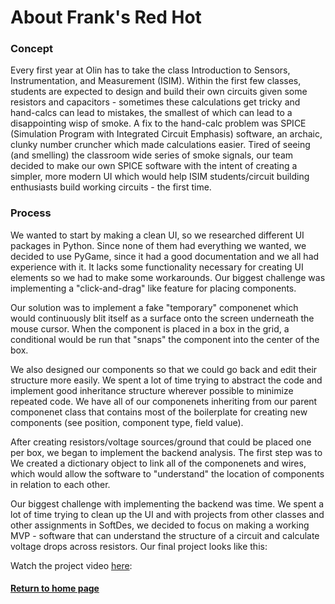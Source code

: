 # About Frank's Red Hot

### Concept

Every first year at Olin has to take the class Introduction to Sensors, Instrumentation, and Measurement (ISIM). Within the first few classes, students are expected to design and build their own circuits given some resistors and capacitors - sometimes these calculations get tricky and hand-calcs can lead to mistakes, the smallest of which can lead to a disappointing wisp of smoke. A fix to the hand-calc problem was SPICE (Simulation Program with Integrated Circuit Emphasis) software, an archaic, clunky number cruncher which made calculations easier. Tired of seeing (and smelling) the classroom wide series of smoke signals, our team decided to make our own SPICE software with the intent of creating a simpler, more modern UI which would help ISIM students/circuit building enthusiasts build working circuits - the first time. 

### Process

We wanted to start by making a clean UI, so we researched different UI packages in Python. Since
none of them had everything we wanted, we decided to use PyGame, since it had a good documentation
and we all had experience with it. It lacks some functionality necessary for creating UI elements so we had to make some workarounds. Our biggest challenge was implementing a "click-and-drag" like feature for placing components. 

Our solution was to implement a fake "temporary" componenet which would continuously blit itself as a surface onto the screen underneath the mouse cursor. When the component is placed in a box in the grid, a conditional would be run that "snaps" the component into the center of the box. 

We also designed our components so that we could go back and edit their structure more easily. We spent a lot of time trying to abstract the code and implement good inheritance structure wherever possible to minimize repeated code. We have all of our componenets inheriting from our parent componenet class that contains most of the boilerplate for creating new components (see position, component type, field value). 

After creating resistors/voltage sources/ground that could be placed one per box, we began to implement the backend analysis. The first step was to We created a dictionary object to link all of the componenets and wires, which would allow the software to "understand" the location of components in relation to each other.

Our biggest challenge with implementing the backend was time. We spent a lot of time trying to clean up the UI and with projects from other classes and other assignments in SoftDes, we decided to focus on making a working MVP - software that can understand the structure of a circuit and calculate voltage drops across resistors. Our final project looks like this:

Watch the project video [here](videolink):


#### [Return to home page](index.md)
